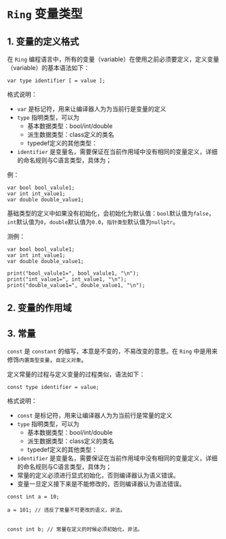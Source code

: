 # ```Ring``` 变量类型


## 1. 变量的定义格式

在 ```Ring``` 编程语言中，所有的变量（variable）在使用之前必须要定义，定义变量（variable）的基本语法如下：

```
var type identifier [ = value ];

```

格式说明：
- ```var``` 是标记符，用来让编译器人为为当前行是变量的定义
- ```type``` 指明类型，可以为
  - 基本数据类型：bool/int/double
  - 派生数据类型：class定义的类名
  - typedef定义的其他类型：
- ```identifier``` 是变量名，需要保证在当前作用域中没有相同的变量定义，详细的命名规则与C语言类型，具体为；


例：
```
var bool bool_valule1;
var int int_value1;
var double double_value1;
```

基础类型的定义中如果没有初始化，会初始化为默认值：```bool```默认值为```false```，```int```默认值为```0```，```double```默认值为```0.0```，```指针类型```默认值为```nullptr```。



测例：
```
var bool bool_valule1;
var int int_value1;
var double double_value1;

print("bool_valule1=", bool_valule1, "\n");
print("int_value1=", int_value1, "\n");
print("double_value1=", double_value1, "\n");
```


## 2. 变量的作用域


## 3. 常量


```const``` 是 ```constant``` 的缩写，本意是不变的，不易改变的意思。在 ```Ring``` 中是用来修饰```内置类型变量```，```自定义对象```。


定义常量的过程与定义变量的过程类似，语法如下：


```
const type identifier = value;

```

格式说明：
- ```const``` 是标记符，用来让编译器人为为当前行是常量的定义
- ```type``` 指明类型，可以为
  - 基本数据类型：bool/int/double
  - 派生数据类型：class定义的类名
  - typedef定义的其他类型：
- ```identifier``` 是变量名，需要保证在当前作用域中没有相同的变量定义，详细的命名规则与C语言类型，具体为；
- 常量的定义必须进行显式初始化，否则编译器认为语义错误。
- 变量一旦定义接下来是不能修改的，否则编译器认为语法错误。


```
const int a = 10;

a = 101; // 违反了常量不可更改的语义，非法。


const int b; // 常量在定义的时候必须初始化，非法。

```
